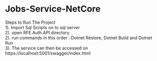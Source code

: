 # Jobs-Service-NetCore
Steps to Run The Project \
1). Import Sql Scripts on to sql server\
2). open RFE.Auth.API directory\
2). run commands in this order : Dotnet Restore, Dotnet Build and Dotnet Run\
3). The service can then be accessed on https://localhost:5001/swagger/index.html
